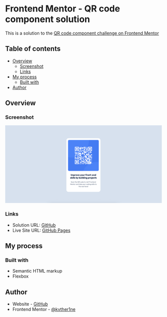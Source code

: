 # Frontend Mentor - QR code component solution

This is a solution to the [QR code component challenge on Frontend Mentor](https://www.frontendmentor.io/challenges/qr-code-component-iux_sIO_H)

## Table of contents

- [Overview](#overview)
  - [Screenshot](#screenshot)
  - [Links](#links)
- [My process](#my-process)
  - [Built with](#built-with)
- [Author](#author)

## Overview

### Screenshot

![](./screenshot.png)

### Links

- Solution URL: [GitHub](https://github.com/kvther1ne/qr-code-component)
- Live Site URL: [GitHub Pages](https://kvther1ne.github.io/qr-code-component/)

## My process

### Built with

- Semantic HTML markup
- Flexbox

## Author

- Website - [GitHub](https://github.com/kvther1ne)
- Frontend Mentor - [@kvther1ne](https://www.frontendmentor.io/profile/kvther1ne)
